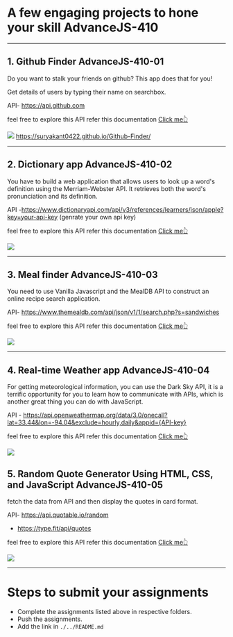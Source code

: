 # A few engaging projects to hone your skill AdvanceJS-410

<hr>

## 1. Github Finder AdvanceJS-410-01

Do you want to stalk your friends on github? This app does that for you!

Get details of users by typing their name on searchbox.

API- https://api.github.com

feel free to explore this API refer this documentation [Click me👆](https://docs.github.com/en/developers/overview/about-githubs-apis)

![](./image/github_finder.png)
https://suryakant0422.github.io/Github-Finder/
<hr>

## 2. Dictionary app AdvanceJS-410-02

You have to build a web application that allows users to look up a word's definition using the Merriam-Webster API. It retrieves both the word's pronunciation and its definition.

API -https://www.dictionaryapi.com/api/v3/references/learners/json/apple?key=your-api-key (genrate your own api key)

feel free to explore this API refer this documentation [Click me👆](https://www.dictionaryapi.com/products/api-learners-dictionary)

![](./image/dictionary.png)

<hr>

## 3. Meal finder AdvanceJS-410-03

You need to use Vanilla Javascript and the MealDB API to construct an online recipe search application.

API- https://www.themealdb.com/api/json/v1/1/search.php?s=sandwiches

feel free to explore this API refer this documentation [Click me👆](https://www.themealdb.com/api.php)

![](./image/meal-finder.png)

<hr>

## 4. Real-time Weather app AdvanceJS-410-04

For getting meteorological information, you can use the Dark Sky API, it is a terrific opportunity for you to learn how to communicate with APIs, which is another great thing you can do with JavaScript. 

API - https://api.openweathermap.org/data/3.0/onecall?lat=33.44&lon=-94.04&exclude=hourly,daily&appid={API-key}

feel free to explore this API refer this documentation [Click me👆](https://openweathermap.org/api/one-call-3)

![](./image/weather.jpg)

## 5. Random Quote Generator Using HTML, CSS, and JavaScript AdvanceJS-410-05

fetch the data from API and then display the quotes in card format.

API- https://api.quotable.io/random 

- https://type.fit/api/quotes
  
 feel free to explore this API refer this documentation [Click me👆](https://github.com/lukePeavey/quotable)
 
![](./image/quote.png)



<hr>

# Steps to submit your assignments

- Complete the assignments listed above in respective folders.
- Push the assignments.
- Add the link in ```./../README.md``` 


